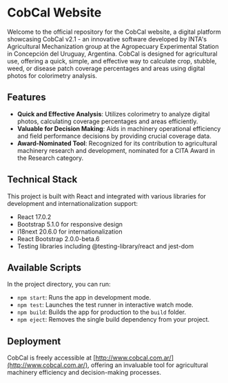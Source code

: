 # CobCal Website

Welcome to the official repository for the CobCal website, a digital platform showcasing CobCal v2.1 - an innovative software developed by INTA's Agricultural Mechanization group at the Agropecuary Experimental Station in Concepción del Uruguay, Argentina. CobCal is designed for agricultural use, offering a quick, simple, and effective way to calculate crop, stubble, weed, or disease patch coverage percentages and areas using digital photos for colorimetry analysis.

## Features

- **Quick and Effective Analysis**: Utilizes colorimetry to analyze digital photos, calculating coverage percentages and areas efficiently.
- **Valuable for Decision Making**: Aids in machinery operational efficiency and field performance decisions by providing crucial coverage data.
- **Award-Nominated Tool**: Recognized for its contribution to agricultural machinery research and development, nominated for a CITA Award in the Research category.

## Technical Stack

This project is built with React and integrated with various libraries for development and internationalization support:

- React 17.0.2
- Bootstrap 5.1.0 for responsive design
- i18next 20.6.0 for internationalization
- React Bootstrap 2.0.0-beta.6
- Testing libraries including @testing-library/react and jest-dom

## Available Scripts

In the project directory, you can run:

- `npm start`: Runs the app in development mode.
- `npm test`: Launches the test runner in interactive watch mode.
- `npm build`: Builds the app for production to the `build` folder.
- `npm eject`: Removes the single build dependency from your project.

## Deployment

CobCal is freely accessible at [http://www.cobcal.com.ar/](http://www.cobcal.com.ar/), offering an invaluable tool for agricultural machinery efficiency and decision-making processes.
